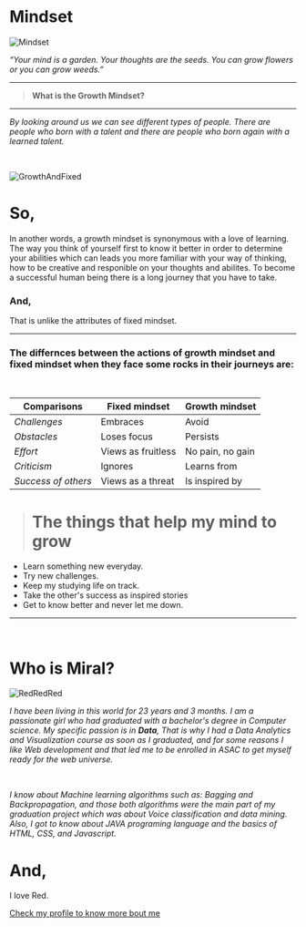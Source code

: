 # Mindset
![Mindset](https://assets.entrepreneur.com/content/3x2/2000/1600288418-GettyImages-1185654371.jpg)


*“Your mind is a garden. Your thoughts are the seeds. You can grow flowers or you can grow weeds.”*

***

> **What is the Growth Mindset?** 

***


_By looking around us we can see different types of people. There are people who born with a talent and there are people who born again with a learned talent._


<br>

![GrowthAndFixed](https://qph.fs.quoracdn.net/main-qimg-1ff98ccc2a85b46f0494c1a546af1da1.webp)


# So,
In another words, a growth mindset is synonymous with a love of learning. The way you think of yourself first to know it better in order to determine your abilities which can leads you more familiar with your way of thinking, how to be creative and responible on your thoughts and abilites. To become a successful human being there is a long journey that you have to take.

### And,

That is unlike the attributes of fixed mindset.

***

### The differnces between the actions of growth mindset and fixed mindset when they face some rocks in their journeys are: 

<br>

**Comparisons** | **Fixed mindset** | **Growth mindset**
----------- | -------------- | -------------
*Challenges*  | Embraces       | Avoid                
*Obstacles*    | Loses focus  | Persists
*Effort*    | Views as fruitless | No pain, no gain
*Criticism* | Ignores  | Learns from
*Success of others* | Views as a threat | Is inspired by


> # The things that help my mind to grow

* Learn something new everyday.
* Try new challenges.
* Keep my studying life on track. 
* Take the other's success as inspired stories
* Get to know better and never let me down.


***


<br>

# Who is Miral?

![RedRedRed](https://www.aruma.com.au/wp-content/uploads/2016/04/question-unsplash.jpg)

*I have been living in this world for 23 years and 3 months. I am a passionate girl who had graduated with a bachelor's degree in Computer science. My specific passion is in **Data**, That is why I had a Data Analytics and Visualization course as soon as I graduated, and for some reasons I like Web development and that led me to be enrolled in ASAC to get myself ready for the web universe.*

<br>

*I know about Machine learning algorithms such as: Bagging and Backpropagation, and those both algorithms were the main part of my graduation project which was about Voice classification and data mining.*
*Also, I got to know about JAVA programing language and the basics of HTML, CSS, and Javascript.*


# And,

I love Red.


[Check my profile to know more bout me](https://github.com/Miral-Alabdullah)

